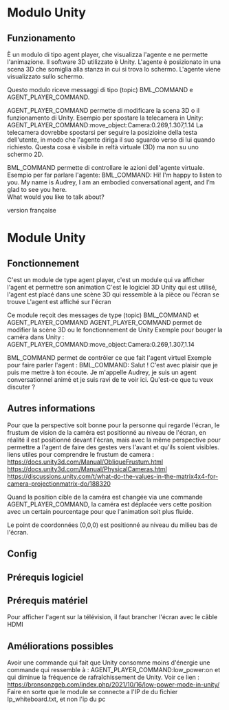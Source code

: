 # Modulo Unity

## Funzionamento
È un modulo di tipo agent player, che visualizza l'agente e ne permette l'animazione.
Il software 3D utilizzato è Unity. L'agente è posizionato in una scena 3D che somiglia alla stanza in cui si trova lo schermo.
L'agente viene visualizzato sullo schermo.

Questo modulo riceve messaggi di tipo (topic) BML_COMMAND e AGENT_PLAYER_COMMAND.

AGENT_PLAYER_COMMAND permette di modificare la scena 3D o il funzionamento di Unity.
Esempio per spostare la telecamera in Unity:
AGENT_PLAYER_COMMAND:move_object:Camera:0.269,1.307,1.14
La telecamera dovrebbe spostarsi per seguire la posizioine della testa dell'utente, in modo che l'agente diriga il suo sguardo verso di lui quando richiesto. Questa cosa è visibile in reltà virtuale (3D) ma non su uno schermo 2D.


BML_COMMAND permette di controllare le azioni dell'agente virtuale.
Esempio per far parlare l'agente:
BML_COMMAND:
<bml xmlns="http://www.bml-initiative.org/bml/bml-1.0" xmlns:ext="http://www.bml-initiative.org/bml/coreextensions-1.0" id="14" characterId="Audrey" composition="MERGE">
    <speech id="0" start="0">
        <description priority="0" type="application/ssml+xml">
            <speak>
                Hi! I'm happy to listen to you. My name is Audrey, I am an embodied conversational agent, and I’m glad to see you here.  
				What would you like to talk about?
            </speak>
        </description>
    </speech>
</bml>


version française

# Module Unity

## Fonctionnement
C'est un module de type agent player, c'est un module qui va afficher l'agent et permettre son animation
C'est le logiciel 3D Unity qui est utilisé, l'agent est placé dans une scène 3D qui ressemble à la pièce ou l'écran se trouve
L'agent est affiché sur l'écran

Ce module reçoit des messages de type (topic) BML_COMMAND et AGENT_PLAYER_COMMAND
AGENT_PLAYER_COMMAND permet de modifier la scène 3D ou le fonctionnement de Unity
Exemple pour bouger la caméra dans Unity : 
AGENT_PLAYER_COMMAND:move_object:Camera:0.269,1.307,1.14

BML_COMMAND permet de contrôler ce que fait l'agent virtuel
Exemple pour faire parler l'agent :
BML_COMMAND:
<bml xmlns="http://www.bml-initiative.org/bml/bml-1.0" xmlns:ext="http://www.bml-initiative.org/bml/coreextensions-1.0" id="14" characterId="Audrey" composition="MERGE">
    <speech id="0" start="0">
        <description priority="0" type="application/ssml+xml">
            <speak>
                Salut ! C'est avec plaisir que je puis me mettre à ton écoute. Je m'appelle Audrey, 
                je suis un agent conversationnel animé et je suis ravi de te voir ici. Qu'est-ce que tu veux discuter ?
            </speak>
        </description>
    </speech>
</bml>

## Autres informations
Pour que la perspective soit bonne pour la personne qui regarde l'écran, le frustum de vision de la caméra est positionné
au niveau de l'écran, en réalité il est positionné devant l'écran, mais avec la même perspective pour permettre a l'agent de faire
des gestes vers l'avant et qu'ils soient visibles.
liens utiles pour comprendre le frustum de camera :
https://docs.unity3d.com/Manual/ObliqueFrustum.html
https://docs.unity3d.com/Manual/PhysicalCameras.html
https://discussions.unity.com/t/what-do-the-values-in-the-matrix4x4-for-camera-projectionmatrix-do/188320


Quand la position cible de la caméra est changée via une commande AGENT_PLAYER_COMMAND, la caméra est déplacée vers cette position
avec un certain pourcentage pour que l'animation soit plus fluide.

Le point de coordonnées (0,0,0) est positionné au niveau du milieu bas de l'écran.

## Config

## Prérequis logiciel

## Prérequis matériel
Pour afficher l'agent sur la télévision, il faut brancher l'écran avec le câble HDMI

## Améliorations possibles
Avoir une commande qui fait que Unity consomme moins d'énergie 
une commande qui ressemble à : AGENT_PLAYER_COMMAND:low_power:on
et qui diminue la fréquence de rafraîchissement de Unity.
Voir ce lien : https://bronsonzgeb.com/index.php/2021/10/16/low-power-mode-in-unity/
Faire en sorte que le module se connecte a l'IP de du fichier Ip_whiteboard.txt, et non l'ip du pc
